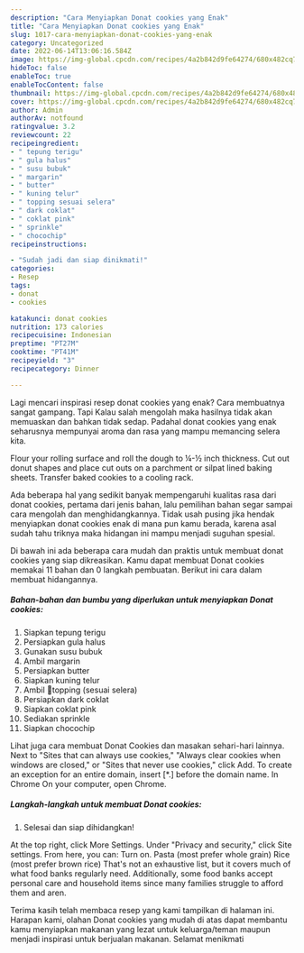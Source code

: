 ```yaml
---
description: "Cara Menyiapkan Donat cookies yang Enak"
title: "Cara Menyiapkan Donat cookies yang Enak"
slug: 1017-cara-menyiapkan-donat-cookies-yang-enak
category: Uncategorized
date: 2022-06-14T13:06:16.584Z
image: https://img-global.cpcdn.com/recipes/4a2b842d9fe64274/680x482cq70/donat-cookies-foto-resep-utama.jpg
hideToc: false
enableToc: true
enableTocContent: false
thumbnail: https://img-global.cpcdn.com/recipes/4a2b842d9fe64274/680x482cq70/donat-cookies-foto-resep-utama.jpg
cover: https://img-global.cpcdn.com/recipes/4a2b842d9fe64274/680x482cq70/donat-cookies-foto-resep-utama.jpg
author: Admin
authorAv: notfound
ratingvalue: 3.2
reviewcount: 22
recipeingredient:
- " tepung terigu"
- " gula halus"
- " susu bubuk"
- " margarin"
- " butter"
- " kuning telur"
- " topping sesuai selera"
- " dark coklat"
- " coklat pink"
- " sprinkle"
- " chocochip"
recipeinstructions:

- "Sudah jadi dan siap dinikmati!"
categories:
- Resep
tags:
- donat
- cookies

katakunci: donat cookies 
nutrition: 173 calories
recipecuisine: Indonesian
preptime: "PT27M"
cooktime: "PT41M"
recipeyield: "3"
recipecategory: Dinner

---
```



Lagi mencari inspirasi resep donat cookies yang enak? Cara membuatnya sangat gampang. Tapi Kalau salah mengolah maka hasilnya tidak akan memuaskan dan bahkan tidak sedap. Padahal donat cookies yang enak seharusnya mempunyai aroma dan rasa yang mampu memancing selera kita.


Flour your rolling surface and roll the dough to ¼-½ inch thickness. Cut out donut shapes and place cut outs on a parchment or silpat lined baking sheets. Transfer baked cookies to a cooling rack.

Ada beberapa hal yang sedikit banyak mempengaruhi kualitas rasa dari donat cookies, pertama dari jenis bahan, lalu pemilihan bahan segar sampai cara mengolah dan menghidangkannya. Tidak usah pusing jika hendak menyiapkan donat cookies enak di mana pun kamu berada, karena asal sudah tahu triknya maka hidangan ini mampu menjadi suguhan spesial.


Di bawah ini ada beberapa cara mudah dan praktis untuk membuat donat cookies yang siap dikreasikan. Kamu dapat membuat Donat cookies memakai 11 bahan dan 0 langkah pembuatan. Berikut ini cara dalam membuat hidangannya.

<!--inarticleads1-->

##### Bahan-bahan dan bumbu yang diperlukan untuk menyiapkan Donat cookies:

1. Siapkan  tepung terigu
1. Persiapkan  gula halus
1. Gunakan  susu bubuk
1. Ambil  margarin
1. Persiapkan  butter
1. Siapkan  kuning telur
1. Ambil  🌷topping (sesuai selera)
1. Persiapkan  dark coklat
1. Siapkan  coklat pink
1. Sediakan  sprinkle
1. Siapkan  chocochip


Lihat juga cara membuat Donat Cookies dan masakan sehari-hari lainnya. Next to &#34;Sites that can always use cookies,&#34; &#34;Always clear cookies when windows are closed,&#34; or &#34;Sites that never use cookies,&#34; click Add. To create an exception for an entire domain, insert [*.] before the domain name. In Chrome On your computer, open Chrome. 

<!--inarticleads2-->

##### Langkah-langkah untuk membuat Donat cookies:


1. Selesai dan siap dihidangkan!

At the top right, click More Settings. Under &#34;Privacy and security,&#34; click Site settings. From here, you can: Turn on. Pasta (most prefer whole grain) Rice (most prefer brown rice) That&#39;s not an exhaustive list, but it covers much of what food banks regularly need. Additionally, some food banks accept personal care and household items since many families struggle to afford them and aren. 

Terima kasih telah membaca resep yang kami tampilkan di halaman ini. Harapan kami, olahan Donat cookies yang mudah di atas dapat membantu kamu menyiapkan makanan yang lezat untuk keluarga/teman maupun menjadi inspirasi untuk berjualan makanan. Selamat menikmati
